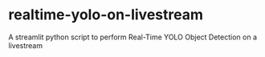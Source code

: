 # realtime-yolo-on-livestream
A streamlit python script to perform Real-Time YOLO Object Detection on a livestream
